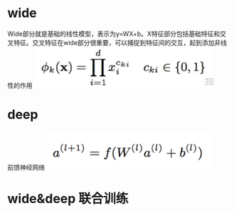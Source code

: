 # wide
Wide部分就是基础的线性模型，表示为y=WX+b。X特征部分包括基础特征和交叉特征。交叉特征在wide部分很重要，可以捕捉到特征间的交互，起到添加非线性的作用
![img.png](img.png)
# deep
前馈神经网络
![img_1.png](img_1.png)
# wide&deep 联合训练
